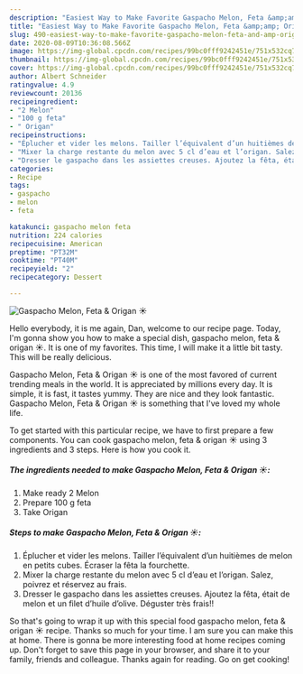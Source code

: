 ```yaml
---
description: "Easiest Way to Make Favorite Gaspacho Melon, Feta &amp;amp; Origan ☀️"
title: "Easiest Way to Make Favorite Gaspacho Melon, Feta &amp;amp; Origan ☀️"
slug: 490-easiest-way-to-make-favorite-gaspacho-melon-feta-and-amp-origan
date: 2020-08-09T10:36:08.566Z
image: https://img-global.cpcdn.com/recipes/99bc0fff9242451e/751x532cq70/gaspacho-melon-feta-origan-☀️-photo-principale-de-la-recette.jpg
thumbnail: https://img-global.cpcdn.com/recipes/99bc0fff9242451e/751x532cq70/gaspacho-melon-feta-origan-☀️-photo-principale-de-la-recette.jpg
cover: https://img-global.cpcdn.com/recipes/99bc0fff9242451e/751x532cq70/gaspacho-melon-feta-origan-☀️-photo-principale-de-la-recette.jpg
author: Albert Schneider
ratingvalue: 4.9
reviewcount: 20136
recipeingredient:
- "2 Melon"
- "100 g feta"
- " Origan"
recipeinstructions:
- "Éplucher et vider les melons. Tailler l’équivalent d’un huitièmes de melon en petits cubes. Écraser la fêta la fourchette."
- "Mixer la charge restante du melon avec 5 cl d’eau et l’origan. Salez, poivrez et réservez au frais."
- "Dresser le gaspacho dans les assiettes creuses. Ajoutez la fêta, était de melon et un filet d’huile d’olive. Déguster très frais!!"
categories:
- Recipe
tags:
- gaspacho
- melon
- feta

katakunci: gaspacho melon feta 
nutrition: 224 calories
recipecuisine: American
preptime: "PT32M"
cooktime: "PT40M"
recipeyield: "2"
recipecategory: Dessert

---
```



![Gaspacho Melon, Feta &amp; Origan ☀️](https://img-global.cpcdn.com/recipes/99bc0fff9242451e/751x532cq70/gaspacho-melon-feta-origan-☀️-photo-principale-de-la-recette.jpg)

Hello everybody, it is me again, Dan, welcome to our recipe page. Today, I'm gonna show you how to make a special dish, gaspacho melon, feta &amp; origan ☀️. It is one of my favorites. This time, I will make it a little bit tasty. This will be really delicious.



Gaspacho Melon, Feta &amp; Origan ☀️ is one of the most favored of current trending meals in the world. It is appreciated by millions every day. It is simple, it is fast, it tastes yummy. They are nice and they look fantastic. Gaspacho Melon, Feta &amp; Origan ☀️ is something that I've loved my whole life.


To get started with this particular recipe, we have to first prepare a few components. You can cook gaspacho melon, feta &amp; origan ☀️ using 3 ingredients and 3 steps. Here is how you cook it.

<!--inarticleads1-->

##### The ingredients needed to make Gaspacho Melon, Feta &amp; Origan ☀️:

1. Make ready 2 Melon
1. Prepare 100 g feta
1. Take  Origan




<!--inarticleads2-->

##### Steps to make Gaspacho Melon, Feta &amp; Origan ☀️:

1. Éplucher et vider les melons. Tailler l’équivalent d’un huitièmes de melon en petits cubes. Écraser la fêta la fourchette.
1. Mixer la charge restante du melon avec 5 cl d’eau et l’origan. Salez, poivrez et réservez au frais.
1. Dresser le gaspacho dans les assiettes creuses. Ajoutez la fêta, était de melon et un filet d’huile d’olive. Déguster très frais!!




So that's going to wrap it up with this special food gaspacho melon, feta &amp; origan ☀️ recipe. Thanks so much for your time. I am sure you can make this at home. There is gonna be more interesting food at home recipes coming up. Don't forget to save this page in your browser, and share it to your family, friends and colleague. Thanks again for reading. Go on get cooking!
